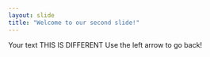 ```yaml
---
layout: slide
title: "Welcome to our second slide!"
---
```

Your text THIS IS DIFFERENT
Use the left arrow to go back!
